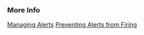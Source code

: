 ### More Info

[Managing Alerts](https://docs.wavefront.com/alerts.html)
[Preventing Alerts from Firing](https://docs.wavefront.com/maintenance_windows_managing.html)
